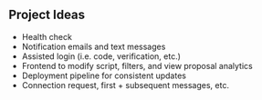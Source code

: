 ## Project Ideas

- Health check
- Notification emails and text messages
- Assisted login (i.e. code, verification, etc.)
- Frontend to modify script, filters, and view proposal analytics
- Deployment pipeline for consistent updates
- Connection request, first + subsequent messages, etc.
